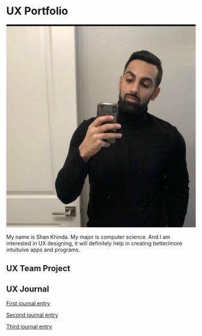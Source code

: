 # UX Portfolio

![alt text](assets/IMG_2045.jpg "Picture of me wearing a turtleneck")

My name is Shan Khinda. 
My major is computer science.
And I am interested in UX designing, it will definitely help in creating better/more intuituive apps and programs.

## UX Team Project


## UX Journal
[First journal entry](journal-01)

[Second journal entry](journal-02)

[Third journal entry](journal-03)

